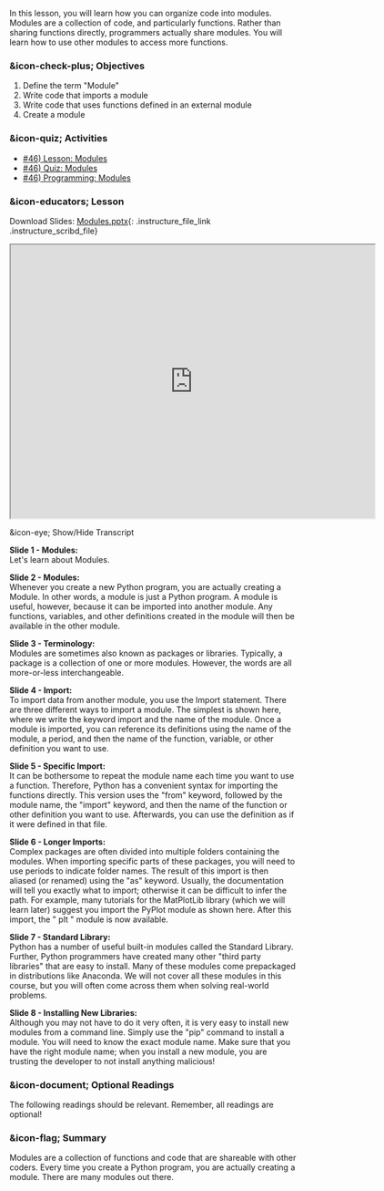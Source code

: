 In this lesson, you will learn how you can organize code into modules. Modules
are a collection of code, and particularly functions. Rather than sharing
functions directly, programmers actually share modules. You will learn how to
use other modules to access more functions.

###  &icon-check-plus; Objectives

  1. Define the term "Module"
  2. Write code that imports a module
  3. Write code that uses functions defined in an external module
  4. Create a module

###  &icon-quiz; Activities

  * [#46) Lesson: Modules](#video)
  * [#46) Quiz: Modules](https://vt.instructure.com/courses/66476/assignments/356639)
  * [#46) Programming: Modules](https://vt.instructure.com/courses/66476/assignments/356685)

###  &icon-educators; Lesson

Download Slides:
[Modules.pptx](https://vt.instructure.com/courses/66476/files/5919838/download?verifier=dRQhIFfd8rSgaEJkBsGh5Deeh0QYKkDc86RgCZFn&wrap=1
"Modules.pptx" ){: .instructure_file_link .instructure_scribd_file}

<iframe height="150" width="300" style="width: 640px; height: 480px;"
webkitallowfullscreen="webkitallowfullscreen" title="Modules"
mozallowfullscreen="mozallowfullscreen"
src="https://www.youtube.com/embed/nDnEA0T_aSU?feature=oembed&rel=0"
allowfullscreen="allowfullscreen"></iframe>

&icon-eye; Show/Hide Transcript

**Slide 1 - Modules:**  
Let's learn about Modules.

**Slide 2 - Modules:**  
Whenever you create a new Python program, you are actually creating a Module.
In other words, a module is just a Python program. A module is useful,
however, because it can be imported into another module. Any functions,
variables, and other definitions created in the module will then be available
in the other module.

**Slide 3 - Terminology:**  
Modules are sometimes also known as packages or libraries. Typically, a
package is a collection of one or more modules. However, the words are all
more-or-less interchangeable.

**Slide 4 - Import:**  
To import data from another module, you use the Import statement. There are
three different ways to import a module. The simplest is shown here, where we
write the keyword import and the name of the module. Once a module is
imported, you can reference its definitions using the name of the module, a
period, and then the name of the function, variable, or other definition you
want to use.

**Slide 5 - Specific Import:**  
It can be bothersome to repeat the module name each time you want to use a
function. Therefore, Python has a convenient syntax for importing the
functions directly. This version uses the "from" keyword, followed by the
module name, the "import" keyword, and then the name of the function or other
definition you want to use. Afterwards, you can use the definition as if it
were defined in that file.

**Slide 6 - Longer Imports:**  
Complex packages are often divided into multiple folders containing the
modules. When importing specific parts of these packages, you will need to use
periods to indicate folder names. The result of this import is then aliased
(or renamed) using the "as" keyword. Usually, the documentation will tell you
exactly what to import; otherwise it can be difficult to infer the path. For
example, many tutorials for the MatPlotLib library (which we will learn later)
suggest you import the PyPlot module as shown here. After this import, the "
plt " module is now available.

**Slide 7 - Standard Library:**  
Python has a number of useful built-in modules called the Standard Library.
Further, Python programmers have created many other "third party libraries"
that are easy to install. Many of these modules come prepackaged in
distributions like Anaconda. We will not cover all these modules in this
course, but you will often come across them when solving real-world problems.

**Slide 8 - Installing New Libraries:**  
Although you may not have to do it very often, it is very easy to install new
modules from a command line. Simply use the "pip" command to install a module.
You will need to know the exact module name. Make sure that you have the right
module name; when you install a new module, you are trusting the developer to
not install anything malicious!

###  &icon-document; Optional Readings

The following readings should be relevant. Remember, all readings are
optional!

###  &icon-flag; Summary

Modules are a collection of functions and code that are shareable with other
coders. Every time you create a Python program, you are actually creating a
module. There are many modules out there.